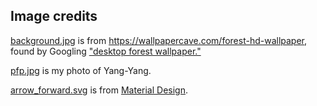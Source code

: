 ## Image credits

[background.jpg](./background.jpg) is from https://wallpapercave.com/forest-hd-wallpaper, found by Googling ["desktop forest wallpaper."](https://www.google.com/search?q=desktop+forest+wallpaper&tbm=isch#imgrc=W2gNjV50-lzzzM:)

[pfp.jpg](./pfp.jpg) is my photo of Yang-Yang.

[arrow_forward.svg](./arrow_forward.svg) is from [Material Design](https://material.io/tools/icons/).
